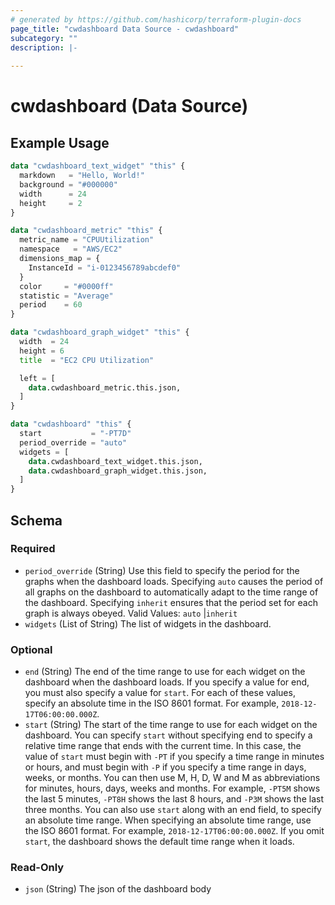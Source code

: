 ```yaml
---
# generated by https://github.com/hashicorp/terraform-plugin-docs
page_title: "cwdashboard Data Source - cwdashboard"
subcategory: ""
description: |-
  
---
```


# cwdashboard (Data Source)



## Example Usage

```terraform
data "cwdashboard_text_widget" "this" {
  markdown   = "Hello, World!"
  background = "#000000"
  width      = 24
  height     = 2
}

data "cwdashboard_metric" "this" {
  metric_name = "CPUUtilization"
  namespace   = "AWS/EC2"
  dimensions_map = {
    InstanceId = "i-0123456789abcdef0"
  }
  color     = "#0000ff"
  statistic = "Average"
  period    = 60
}

data "cwdashboard_graph_widget" "this" {
  width  = 24
  height = 6
  title  = "EC2 CPU Utilization"

  left = [
    data.cwdashboard_metric.this.json,
  ]
}

data "cwdashboard" "this" {
  start           = "-PT7D"
  period_override = "auto"
  widgets = [
    data.cwdashboard_text_widget.this.json,
    data.cwdashboard_graph_widget.this.json,
  ]
}
```

<!-- schema generated by tfplugindocs -->
## Schema

### Required

- `period_override` (String) Use this field to specify the period for the graphs when the dashboard loads. Specifying `auto` causes the period of all graphs on the dashboard to automatically adapt to the time range of the dashboard. Specifying `inherit` ensures that the period set for each graph is always obeyed. Valid Values: `auto` |`inherit`
- `widgets` (List of String) The list of widgets in the dashboard.

### Optional

- `end` (String) The end of the time range to use for each widget on the dashboard when the dashboard loads. If you specify a value for end, you must also specify a value for `start`. For each of these values, specify an absolute time in the ISO 8601 format. For example, `2018-12-17T06:00:00.000Z`.
- `start` (String) The start of the time range to use for each widget on the dashboard. You can specify `start` without specifying end to specify a relative time range that ends with the current time. In this case, the value of `start` must begin with `-PT` if you specify a time range in minutes or hours, and must begin with `-P` if you specify a time range in days, weeks, or months. You can then use M, H, D, W and M as abbreviations for minutes, hours, days, weeks and months. For example, `-PT5M` shows the last 5 minutes, `-PT8H` shows the last 8 hours, and `-P3M` shows the last three months. You can also use `start` along with an end field, to specify an absolute time range. When specifying an absolute time range, use the ISO 8601 format. For example, `2018-12-17T06:00:00.000Z`. If you omit `start`, the dashboard shows the default time range when it loads.

### Read-Only

- `json` (String) The json of the dashboard body
